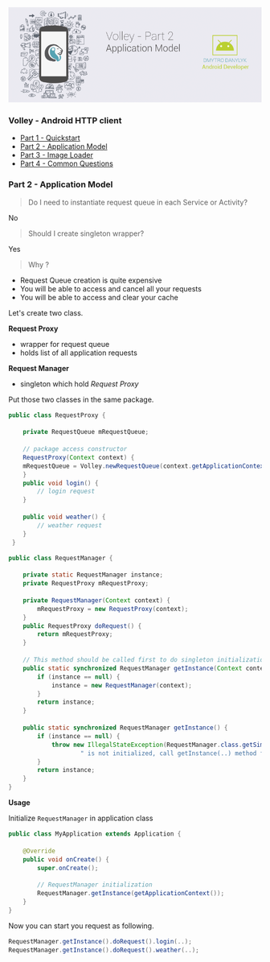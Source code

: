 ![Application Model](/assets/images/articles/volley-part-2.png)

### Volley - Android HTTP client
- [Part 1 - Quickstart](/articles/volley-part-1.md)
- [Part 2 - Application Model](/articles/volley-part-2.md)
- [Part 3 - Image Loader](/articles/volley-part-3.md)
- [Part 4 - Common Questions](/articles/volley-part-4.md)

### Part 2 - Application Model

> Do I need to instantiate request queue in each Service or Activity?

No

> Should I create singleton wrapper?

Yes

> Why ?

 - Request Queue creation is quite expensive
 - You will be able to access and cancel all your requests
 - You will be able to access and clear your cache


Let's create two class.

**Request Proxy**

- wrapper for request queue
- holds list of all application requests

**Request Manager**

- singleton which hold *Request Proxy*

Put those two classes in the same package.

```java
public class RequestProxy {

    private RequestQueue mRequestQueue;

    // package access constructor
    RequestProxy(Context context) {
    mRequestQueue = Volley.newRequestQueue(context.getApplicationContext());
    }
    public void login() {
        // login request
    }

    public void weather() {
        // weather request
    }
 }
```
```java
public class RequestManager {

    private static RequestManager instance;
    private RequestProxy mRequestProxy;

    private RequestManager(Context context) {
        mRequestProxy = new RequestProxy(context);
    }
    public RequestProxy doRequest() {
        return mRequestProxy;
    }

    // This method should be called first to do singleton initialization
    public static synchronized RequestManager getInstance(Context context) {
        if (instance == null) {
            instance = new RequestManager(context);
        }
        return instance;
    }

    public static synchronized RequestManager getInstance() {
        if (instance == null) {
            throw new IllegalStateException(RequestManager.class.getSimpleName() +
                    " is not initialized, call getInstance(..) method first.");
        }
        return instance;
    }
}
```

**Usage**

Initialize `RequestManager` in application class
```java
public class MyApplication extends Application {

    @Override
    public void onCreate() {
        super.onCreate();

        // RequestManager initialization
        RequestManager.getInstance(getApplicationContext());
    }
}
```

Now you can start you request as following.
```java
RequestManager.getInstance().doRequest().login(..);
RequestManager.getInstance().doRequest().weather(..);
```
